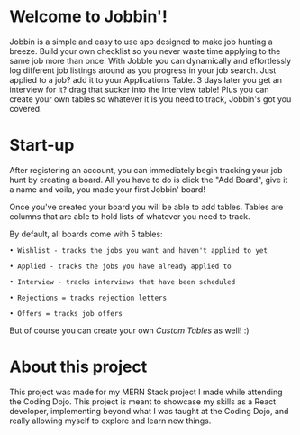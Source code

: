 # Welcome to Jobbin'!
Jobbin is a simple and easy to use app designed to make job hunting a breeze. Build your own checklist so you never waste time applying to the same job more than once.
With Jobble you can dynamically and effortlessly log different job listings around as you progress in your job search. Just applied to a job? add it to your Applications Table. 3 days later you get an interview for it? drag that sucker into the Interview table! Plus you can create your own tables so whatever it is you need to track, Jobbin's got you covered.

# Start-up
After registering an account, you can immediately begin tracking your job hunt by creating a board. All you have to do is click the "Add Board", give it a name and voila, you made your first Jobbin' board!

Once you've created your board you will be able to add tables. Tables are columns that are able to hold lists of whatever you need to track.

By default, all boards come with 5 tables:

    • Wishlist - tracks the jobs you want and haven't applied to yet

    • Applied - tracks the jobs you have already applied to

    • Interview - tracks interviews that have been scheduled

    • Rejections = tracks rejection letters

    • Offers = tracks job offers
    

But of course you can create your own *Custom Tables* as well! :)

# About this project
This project was made for my MERN Stack project I made while attending the Coding Dojo. This project is meant to showcase my skills as a React developer, implementing beyond what I was taught at the Coding Dojo, and really allowing myself to explore and learn new things.
